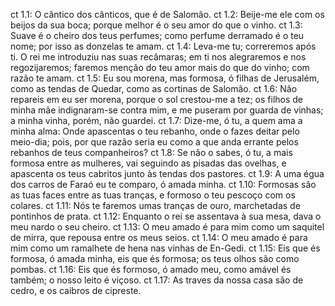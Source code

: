 ct 1.1: O cântico dos cânticos, que é de Salomão.
ct 1.2: Beije-me ele com os beijos da sua boca; porque melhor é o seu amor do que o vinho.
ct 1.3: Suave é o cheiro dos teus perfumes; como perfume derramado é o teu nome; por isso as donzelas te amam.
ct 1.4: Leva-me tu; correremos após ti. O rei me introduziu nas suas recâmaras; em ti nos alegraremos e nos regozijaremos; faremos menção do teu amor mais do que do vinho; com razão te amam.
ct 1.5: Eu sou morena, mas formosa, ó filhas de Jerusalém, como as tendas de Quedar, como as cortinas de Salomão.
ct 1.6: Não repareis em eu ser morena, porque o sol crestou-me a tez; os filhos de minha mãe indignaram-se contra mim, e me puseram por guarda de vinhas; a minha vinha, porém, não guardei.
ct 1.7: Dize-me, ó tu, a quem ama a minha alma: Onde apascentas o teu rebanho, onde o fazes deitar pelo meio-dia; pois, por que razão seria eu como a que anda errante pelos rebanhos de teus companheiros?
ct 1.8: Se não o sabes, ó tu, a mais formosa entre as mulheres, vai seguindo as pisadas das ovelhas, e apascenta os teus cabritos junto às tendas dos pastores.
ct 1.9: A uma égua dos carros de Faraó eu te comparo, ó amada minha.
ct 1.10: Formosas são as tuas faces entre as tuas tranças, e formoso o teu pescoço com os colares.
ct 1.11: Nós te faremos umas tranças de ouro, marchetadas de pontinhos de prata.
ct 1.12: Enquanto o rei se assentava à sua mesa, dava o meu nardo o seu cheiro.
ct 1.13: O meu amado é para mim como um saquitel de mirra, que repousa entre os meus seios.
ct 1.14: O meu amado é para mim como um ramalhete de hena nas vinhas de En-Gedi.
ct 1.15: Eis que és formosa, ó amada minha, eis que és formosa; os teus olhos são como pombas.
ct 1.16: Eis que és formoso, ó amado meu, como amável és também; o nosso leito é viçoso.
ct 1.17: As traves da nossa casa são de cedro, e os caibros de cipreste.
